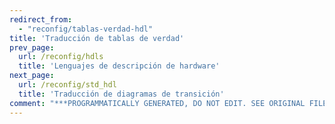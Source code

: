 ```yaml
---
redirect_from:
  - "reconfig/tablas-verdad-hdl"
title: 'Traducción de tablas de verdad'
prev_page:
  url: /reconfig/hdls
  title: 'Lenguajes de descripción de hardware'
next_page:
  url: /reconfig/std_hdl
  title: 'Traducción de diagramas de transición'
comment: "***PROGRAMMATICALLY GENERATED, DO NOT EDIT. SEE ORIGINAL FILES IN /content***"
---
```

